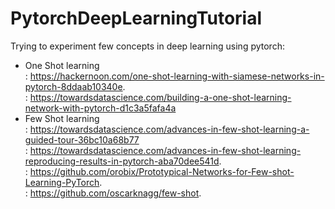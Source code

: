 # PytorchDeepLearningTutorial
Trying to experiment few concepts in deep learning using pytorch:

- One Shot learning \
   : https://hackernoon.com/one-shot-learning-with-siamese-networks-in-pytorch-8ddaab10340e. \
   : https://towardsdatascience.com/building-a-one-shot-learning-network-with-pytorch-d1c3a5fafa4a  
- Few Shot learning \
   : https://towardsdatascience.com/advances-in-few-shot-learning-a-guided-tour-36bc10a68b77 \
   : https://towardsdatascience.com/advances-in-few-shot-learning-reproducing-results-in-pytorch-aba70dee541d. \
   : https://github.com/orobix/Prototypical-Networks-for-Few-shot-Learning-PyTorch. \
   : https://github.com/oscarknagg/few-shot. 
